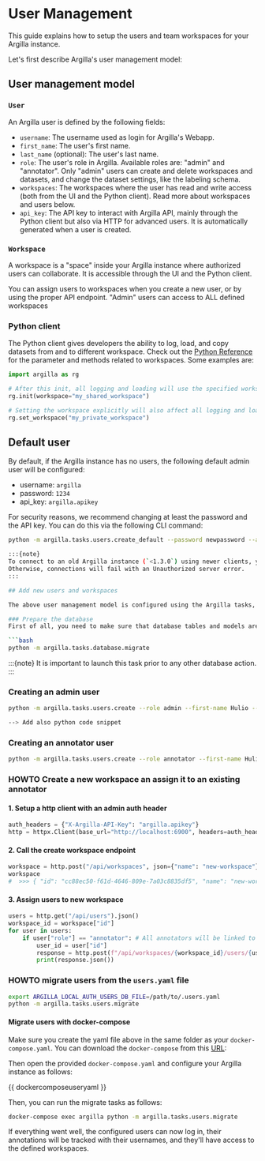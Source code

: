 # User Management

This guide explains how to setup the users and team workspaces for your Argilla instance.

Let's first describe Argilla's user management model:

## User management model

### `User`

An Argilla user is defined by the following fields:

- `username`: The username used as login for Argilla's Webapp.
- `first_name`: The user's first name.
- `last_name` (optional): The user's last name.
- `role`: The user's role in Argilla. Available roles are: "admin" and "annotator". Only "admin" users can create and delete workspaces and datasets, and change the dataset settings, like the labeling schema.
- `workspaces`: The workspaces where the user has read and write access (both from the UI and the Python client). Read more about workspaces and users below.
- `api_key`: The API key to interact with Argilla API, mainly through the Python client but also via HTTP for advanced users. It is automatically generated when a user is created.

### `Workspace`

A workspace is a "space" inside your Argilla instance where authorized users can collaborate. It is accessible through the UI and the Python client.


You can assign users to workspaces when you create a new user, or by using the proper API endpoint. "Admin" users can access to ALL defined workspaces


### Python client

The Python client gives developers the ability to log, load, and copy datasets from and to different workspace. Check out the [Python Reference](../reference/python/python_client.rst) for the parameter and methods related to workspaces.
Some examples are:

```python
import argilla as rg

# After this init, all logging and loading will use the specified workspace
rg.init(workspace="my_shared_workspace")

# Setting the workspace explicitly will also affect all logging and loading
rg.set_workspace("my_private_workspace")
```

## Default user

By default, if the Argilla instance has no users, the following default admin user will be configured:

- username: `argilla`
- password: `1234`
- api_key: `argilla.apikey`

For security reasons, we recommend changing at least the password and the API key. You can do this via the following CLI command:
```bash
python -m argilla.tasks.users.create_default --password newpassword --api-key new-api-key

:::{note}
To connect to an old Argilla instance (`<1.3.0`) using newer clients, you should specify the default user API key `rubrix.apikey`.
Otherwise, connections will fail with an Unauthorized server error.
:::

## Add new users and workspaces

The above user management model is configured using the Argilla tasks, which server maintainers can define before launching an Argilla instance.

### Prepare the database
First of all, you need to make sure that database tables and models are up-to-date. This task must be launched when a new version of Argilla is installed.

```bash
python -m argilla.tasks.database.migrate
```

:::{note}
It is important to launch this task prior to any other database action.
:::


### Creating an admin user
```bash
python -m argilla.tasks.users.create --role admin --first-name Hulio --last-name Ramos --username hurra --password abcde123

--> Add also python code snippet
```

### Creating an annotator user
```bash
python -m argilla.tasks.users.create --role annotator --first-name Hulio --last-name Ramos --username hurra --password abcde123
```

### HOWTO Create a new workspace an assign it to an existing annotator

#### 1. Setup a http client with an admin auth header

```python
auth_headers = {"X-Argilla-API-Key": "argilla.apikey"}
http = httpx.Client(base_url="http://localhost:6900", headers=auth_headers)
```

#### 2. Call the create workspace endpoint

```python
workspace = http.post("/api/workspaces", json={"name": "new-workspace"}).json()
workspace
#  >>> { "id": "cc88ec50-f61d-4646-809e-7a03c8835df5", "name": "new-workspace"}
```

#### 3. Assign users to new workspace
```python
users = http.get("/api/users").json()
workspace_id = workspace["id"]
for user in users:
	if user["role"] == "annotator": # All annotators will be linked to the new workspace
		user_id = user["id"]
		response = http.post(f"/api/workspaces/{workspace_id}/users/{user_id}")
		print(response.json())
```


### HOWTO migrate users from the `users.yaml` file

```bash
export ARGILLA_LOCAL_AUTH_USERS_DB_FILE=/path/to/.users.yaml
python -m argilla.tasks.users.migrate
```

#### Migrate users with docker-compose

Make sure you create the yaml file above in the same folder as your `docker-compose.yaml`. You can download the `docker-compose` from this [URL](https://raw.githubusercontent.com/argilla-io/argilla/main/docker-compose.yaml):

Then open the provided ``docker-compose.yaml`` and configure your Argilla instance as follows:

{{ dockercomposeuseryaml }}

Then, you can run the migrate tasks as follows:

```bash
docker-compose exec argilla python -m argilla.tasks.users.migrate
```

If everything went well, the configured users can now log in, their annotations will be tracked with their usernames, and they'll have access to the defined workspaces.